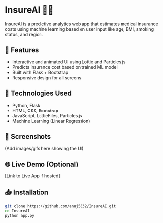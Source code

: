 # InsureAI 🧠💊

InsureAI is a predictive analytics web app that estimates medical insurance costs using machine learning based on user input like age, BMI, smoking status, and region.

## 🚀 Features
- Interactive and animated UI using Lottie and Particles.js
- Predicts insurance cost based on trained ML model
- Built with Flask + Bootstrap
- Responsive design for all screens

## 📂 Technologies Used
- Python, Flask
- HTML, CSS, Bootstrap
- JavaScript, LottieFiles, Particles.js
- Machine Learning (Linear Regression)

## 📸 Screenshots
(Add images/gifs here showing the UI)

## 🌐 Live Demo (Optional)
[Link to Live App if hosted]

## 📥 Installation
```bash
git clone https://github.com/anuj5632/InsureAI.git
cd InsureAI
python app.py
